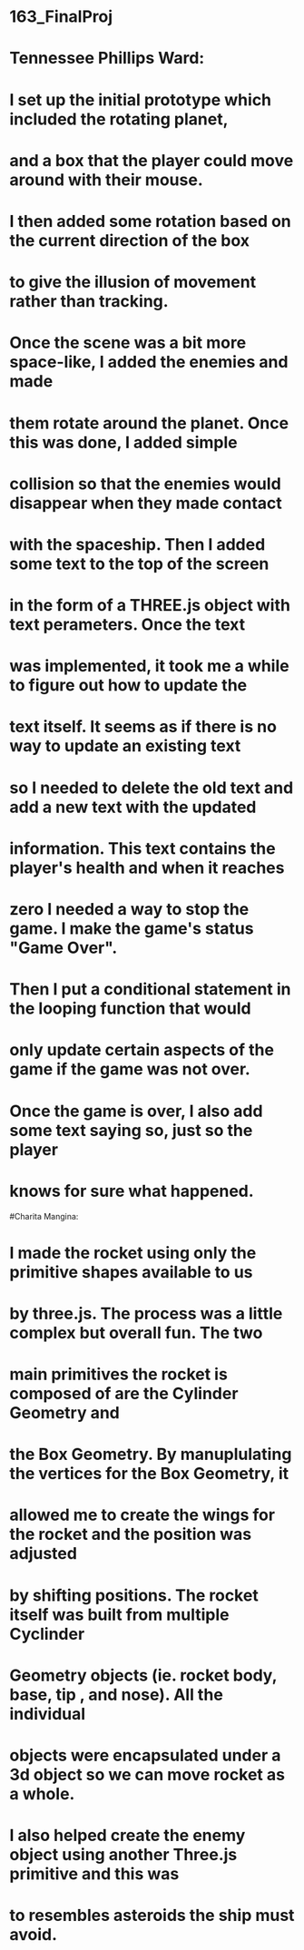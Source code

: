 # 163_FinalProj

# Tennessee Phillips Ward:
# I set up the initial prototype which included the rotating planet, 
# and a box that the player could move around with their mouse.
# I then added some rotation based on the current direction of the box 
# to give the illusion of movement rather than tracking. 
# Once the scene was a bit more space-like, I added the enemies and made 
# them rotate around the planet. Once this was done, I added simple
# collision so that the enemies would disappear when they made contact  
# with the spaceship. Then I added some text to the top of the screen
# in the form of a THREE.js object with text perameters. Once the text
# was implemented, it took me a while to figure out how to update the 
# text itself. It seems as if there is no way to update an existing text
# so I needed to delete the old text and add a new text with the updated 
# information. This text contains the player's health and when it reaches 
# zero I needed a way to stop the game. I make the game's status "Game Over".
# Then I put a conditional statement in the looping function that would
# only update certain aspects of the game if the game was not over. 
# Once the game is over, I also add some text saying so, just so the player
# knows for sure what happened. 


#Charita Mangina:
# I made the rocket using only the primitive shapes available to us
# by three.js. The process was a little complex but overall fun. The two
# main primitives the rocket is composed of are the Cylinder Geometry and 
# the Box Geometry. By manuplulating the vertices for the Box Geometry, it 
# allowed me to create the wings for the rocket and the position was adjusted
# by shifting positions. The rocket itself was built from multiple Cyclinder
# Geometry objects (ie. rocket body, base, tip , and nose). All the individual 
# objects were encapsulated under a 3d object so we can move rocket as a whole.
# I also helped create the enemy object using another Three.js primitive and this was 
# to resembles asteroids the ship must avoid.
